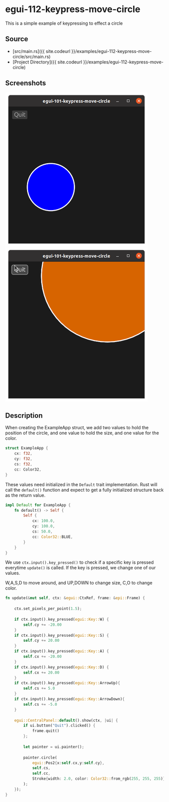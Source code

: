 
# egui-112-keypress-move-circle

This is a simple example of keypressing to effect a circle

## Source
- [src/main.rs]({{ site.codeurl }}/examples/egui-112-keypress-move-circle/src/main.rs)
- [Project Directory]({{ site.codeurl }}/examples/egui-112-keypress-move-circle)


## Screenshots
![screenshot](screen1.png)
![screenshot](screen2.png)


## Description

When creating the ExampleApp struct, we add two values to hold the position of the circle, and one value to hold the size, and one value for the color. 

```rust
struct ExampleApp {
    cx: f32,
    cy: f32,
    cs: f32,
    cc: Color32,
}
```

These values need initialized in the `Default` trait implementation. Rust will call the `default()` function and expect to get a fully initialized structure back as the return value.

```rust
impl Default for ExampleApp {
    fn default() -> Self {
        Self {
            cx: 100.0,
            cy: 100.0,
            cs: 50.0,
            cc: Color32::BLUE,
        }
    }
}
```

We use `ctx.input().key_pressed()` to check if a specific key is pressed everytime `update()` is called. If the key is pressed, we change one of our values. 

W,A,S,D to move around, and UP,DOWN to change size, C,O to change color.

```rust
fn update(&mut self, ctx: &egui::CtxRef, frame: &epi::Frame) {
    
    ctx.set_pixels_per_point(1.5);

    if ctx.input().key_pressed(egui::Key::W) {
        self.cy += -20.00
    }
    if ctx.input().key_pressed(egui::Key::S) {
        self.cy += 20.00
    }
    if ctx.input().key_pressed(egui::Key::A) {
        self.cx += -20.00
    }
    if ctx.input().key_pressed(egui::Key::D) {
        self.cx += 20.00
    }
    if ctx.input().key_pressed(egui::Key::ArrowUp){
        self.cs += 5.0
    }
    if ctx.input().key_pressed(egui::Key::ArrowDown){
        self.cs += -5.0
    }

    egui::CentralPanel::default().show(ctx, |ui| {
        if ui.button("Quit").clicked() {
            frame.quit()
        };

        let painter = ui.painter();

        painter.circle(
            egui::Pos2{x:self.cx,y:self.cy}, 
            self.cs, 
            self.cc, 
            Stroke{width: 2.0, color: Color32::from_rgb(255, 255, 255)}
        );
    });
}
```



